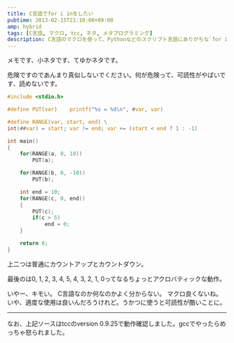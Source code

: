 ```yaml
---
title: C言語でfor i inをしたい
pubtime: 2013-02-15T21:10:00+09:00
amp: hybrid
tags: [C言語, マクロ, tcc, ネタ, メタプログラミング]
description: C言語のマクロを使って、Pythonなどのスクリプト言語にありがちな`for i in range(10)`のようなものを作ってみました。可読性がやばいので、ネタ記事と思ってください。
---
```


メモです、小ネタです、てゆかネタです。

危険ですのであんまり真似しないでください。何が危険って、可読性がやばいです、読めないです。

``` c
#include <stdio.h>

#define PUT(var)	printf("%s = %d\n", #var, var)

#define RANGE(var, start, end) \
int(##var) = start; var != end; var += (start < end ? 1 : -1)

int main()
{
	for(RANGE(a, 0, 10))
		PUT(a);

	for(RANGE(b, 0, -10))
		PUT(b);

	int end = 10;
	for(RANGE(c, 0, end))
	{
		PUT(c);
		if(c > 5)
			end = 0;
	}

	return 0;
}
```
上二つは普通にカウントアップとカウントダウン。

最後のは0, 1, 2, 3, 4, 5, 4, 3, 2, 1, 0ってなるちょっとアクロバティックな動作。

いやー、キモい。
C言語なのか何なのかよく分からない。
マクロ良くないね。いや、適度な使用は良いんだろうけれど。うかつに使うと可読性が酷いことに。

---

なお、上記ソースはtccのversion 0.9.25で動作確認しました。gccでやったらめっちゃ怒られました。
